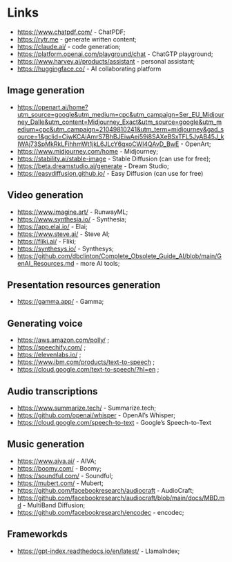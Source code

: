 # Links

- https://www.chatpdf.com/ - ChatPDF;
- https://rytr.me - generate written content;
- https://claude.ai/ - code generation;
- https://platform.openai.com/playground/chat - ChatGTP playground;
- https://www.harvey.ai/products/assistant - personal assistant;
- https://huggingface.co/ - AI collaborating platform

## Image generation

- https://openart.ai/home?utm_source=google&utm_medium=cpc&utm_campaign=Ser_EU_Midjourney_Dalle&utm_content=Midjourney_Exact&utm_source=google&utm_medium=cpc&utm_campaign=21049810241&utm_term=midjourney&gad_source=1&gclid=CjwKCAiAmrS7BhBJEiwAei59i8SAXeBSxTFL5JyAB45J_kIWAj73SpMkRkLFihhmWt1jkL6JLcY6qxoCWl4QAvD_BwE - OpenArt;
- https://www.midjourney.com/home - Midjourney;
- https://stability.ai/stable-image - Stable Diffusion (can use for free);
- https://beta.dreamstudio.ai/generate - Dream Studio;
- https://easydiffusion.github.io/ - Easy Diffusion (can use for free)

## Video generation

- https://www.imagine.art/ - RunwayML;
- https://www.synthesia.io/ - Synthesia;
- https://app.elai.io/ - Elai;
- https://www.steve.ai/ - Steve AI;
- https://fliki.ai/ - Fliki;
- https://synthesys.io/ - Synthesys;
- https://github.com/dbclinton/Complete_Obsolete_Guide_AI/blob/main/GenAI_Resources.md - more AI tools;

## Presentation resources generation

- https://gamma.app/ - Gamma;

## Generating voice

- https://aws.amazon.com/polly/ ;
- https://speechify.com/ ;
- https://elevenlabs.io/ ;
- https://www.ibm.com/products/text-to-speech ;
- https://cloud.google.com/text-to-speech/?hl=en ;

## Audio transcriptions

- https://www.summarize.tech/ - Summarize.tech;
- https://github.com/openai/whisper - OpenAI’s Whisper;
- https://cloud.google.com/speech-to-text -  Google’s Speech-to-Text

## Music generation

- https://www.aiva.ai/ - AIVA;
- https://boomy.com/ - Boomy;
- https://soundful.com/ - Soundful;
- https://mubert.com/ - Mubert;
- https://github.com/facebookresearch/audiocraft - AudioCraft;
- https://github.com/facebookresearch/audiocraft/blob/main/docs/MBD.md - MultiBand Diffusion;
- https://github.com/facebookresearch/encodec - encodec;

## Frameworkds

- https://gpt-index.readthedocs.io/en/latest/ - LlamaIndex;
